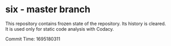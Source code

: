 # six - master branch

This repository contains frozen state of the repository.
Its history is cleared. It is used only for static code
analysis with Codacy.

Commit Time: 1695180311